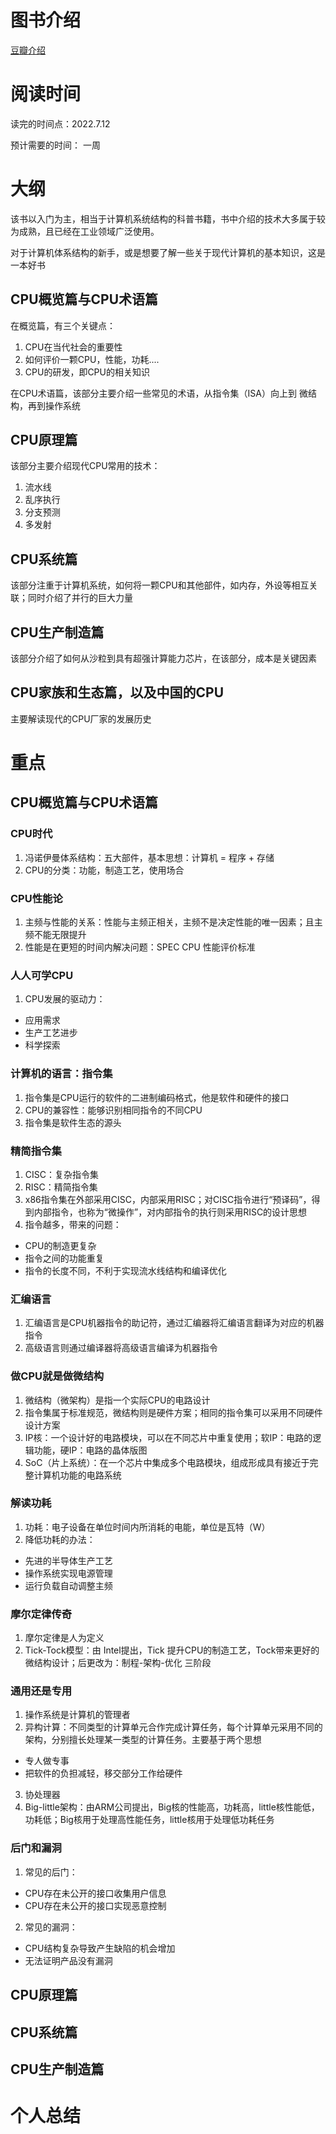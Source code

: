# 图书介绍

[豆瓣介绍](https://book.douban.com/subject/35857731/)

# 阅读时间

读完的时间点：2022.7.12

预计需要的时间： 一周

# 大纲

该书以入门为主，相当于计算机系统结构的科普书籍，书中介绍的技术大多属于较为成熟，且已经在工业领域广泛使用。

对于计算机体系结构的新手，或是想要了解一些关于现代计算机的基本知识，这是一本好书

## CPU概览篇与CPU术语篇

在概览篇，有三个关键点：

1. CPU在当代社会的重要性
2. 如何评价一颗CPU，性能，功耗....
3. CPU的研发，即CPU的相关知识

在CPU术语篇，该部分主要介绍一些常见的术语，从指令集（ISA）向上到 微结构，再到操作系统

## CPU原理篇

该部分主要介绍现代CPU常用的技术：
1. 流水线
2. 乱序执行
3. 分支预测
4. 多发射

## CPU系统篇

该部分注重于计算机系统，如何将一颗CPU和其他部件，如内存，外设等相互关联；同时介绍了并行的巨大力量

## CPU生产制造篇

该部分介绍了如何从沙粒到具有超强计算能力芯片，在该部分，成本是关键因素

## CPU家族和生态篇，以及中国的CPU

主要解读现代的CPU厂家的发展历史

# 重点

## CPU概览篇与CPU术语篇
### CPU时代
1. 冯诺伊曼体系结构：五大部件，基本思想：计算机 = 程序 + 存储
2. CPU的分类：功能，制造工艺，使用场合

### CPU性能论
1. 主频与性能的关系：性能与主频正相关，主频不是决定性能的唯一因素；且主频不能无限提升
2. 性能是在更短的时间内解决问题：SPEC CPU 性能评价标准

### 人人可学CPU
1. CPU发展的驱动力：
  + 应用需求
  + 生产工艺进步
  + 科学探索

### 计算机的语言：指令集
1. 指令集是CPU运行的软件的二进制编码格式，他是软件和硬件的接口
2. CPU的兼容性：能够识别相同指令的不同CPU
3. 指令集是软件生态的源头

### 精简指令集
1. CISC：复杂指令集
2. RISC：精简指令集
3. x86指令集在外部采用CISC，内部采用RISC；对CISC指令进行“预译码”，得到内部指令，也称为“微操作”，对内部指令的执行则采用RISC的设计思想
4. 指令越多，带来的问题：
  + CPU的制造更复杂
  + 指令之间的功能重复
  + 指令的长度不同，不利于实现流水线结构和编译优化

### 汇编语言
1. 汇编语言是CPU机器指令的助记符，通过汇编器将汇编语言翻译为对应的机器指令
2. 高级语言则通过编译器将高级语言编译为机器指令

### 做CPU就是做微结构
1. 微结构（微架构）是指一个实际CPU的电路设计
2. 指令集属于标准规范，微结构则是硬件方案；相同的指令集可以采用不同硬件设计方案
3. IP核：一个设计好的电路模块，可以在不同芯片中重复使用；软IP：电路的逻辑功能，硬IP：电路的晶体版图
4. SoC（片上系统）：在一个芯片中集成多个电路模块，组成形成具有接近于完整计算机功能的电路系统

### 解读功耗
1. 功耗：电子设备在单位时间内所消耗的电能，单位是瓦特（W）
2. 降低功耗的办法：
  + 先进的半导体生产工艺
  + 操作系统实现电源管理
  + 运行负载自动调整主频

### 摩尔定律传奇
1. 摩尔定律是人为定义
2. Tick-Tock模型：由 Intel提出，Tick 提升CPU的制造工艺，Tock带来更好的微结构设计；后更改为：制程-架构-优化 三阶段

### 通用还是专用
1. 操作系统是计算机的管理者
2. 异构计算：不同类型的计算单元合作完成计算任务，每个计算单元采用不同的架构，分别擅长处理某一类型的计算任务。主要基于两个思想
  + 专人做专事
  + 把软件的负担减轻，移交部分工作给硬件

3. 协处理器
4. Big-little架构：由ARM公司提出，Big核的性能高，功耗高，little核性能低，功耗低；Big核用于处理高性能任务，little核用于处理低功耗任务

### 后门和漏洞
1. 常见的后门：
  + CPU存在未公开的接口收集用户信息
  + CPU存在未公开的接口实现恶意控制

2. 常见的漏洞：
  + CPU结构复杂导致产生缺陷的机会增加
  + 无法证明产品没有漏洞


## CPU原理篇



## CPU系统篇

## CPU生产制造篇

# 个人总结
